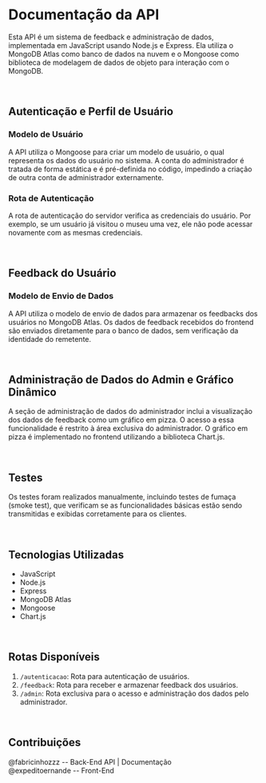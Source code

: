 
# Documentação da API

Esta API é um sistema de feedback e administração de dados, implementada em JavaScript usando Node.js e Express. Ela utiliza o MongoDB Atlas como banco de dados na nuvem e o Mongoose como biblioteca de modelagem de dados de objeto para interação com o MongoDB.

<br>

## Autenticação e Perfil de Usuário

### Modelo de Usuário

A API utiliza o Mongoose para criar um modelo de usuário, o qual representa os dados do usuário no sistema. A conta do administrador é tratada de forma estática e é pré-definida no código, impedindo a criação de outra conta de administrador externamente.

### Rota de Autenticação

A rota de autenticação do servidor verifica as credenciais do usuário. Por exemplo, se um usuário já visitou o museu uma vez, ele não pode acessar novamente com as mesmas credenciais.

<br>

## Feedback do Usuário

### Modelo de Envio de Dados

A API utiliza o modelo de envio de dados para armazenar os feedbacks dos usuários no MongoDB Atlas. Os dados de feedback recebidos do frontend são enviados diretamente para o banco de dados, sem verificação da identidade do remetente.

<br>

## Administração de Dados do Admin e Gráfico Dinâmico

A seção de administração de dados do administrador inclui a visualização dos dados de feedback como um gráfico em pizza. O acesso a essa funcionalidade é restrito à área exclusiva do administrador. O gráfico em pizza é implementado no frontend utilizando a biblioteca Chart.js.

<br>

## Testes

Os testes foram realizados manualmente, incluindo testes de fumaça (smoke test), que verificam se as funcionalidades básicas estão sendo transmitidas e exibidas corretamente para os clientes.

<br>

## Tecnologias Utilizadas

- JavaScript
- Node.js
- Express
- MongoDB Atlas
- Mongoose
- Chart.js 

<br>

## Rotas Disponíveis

1. `/autenticacao`: Rota para autenticação de usuários.
2. `/feedback`: Rota para receber e armazenar feedback dos usuários.
3. `/admin`: Rota exclusiva para o acesso e administração dos dados pelo administrador.

<br>

## Contribuições

@fabricinhozzz -- Back-End API | Documentação <br>
@expeditoernande -- Front-End
